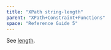 ```yaml
---
title: "XPath string-length"
parent: "XPath+Constraint+Functions"
space: "Reference Guide 5"
---
```



See [length](XPath+length).
